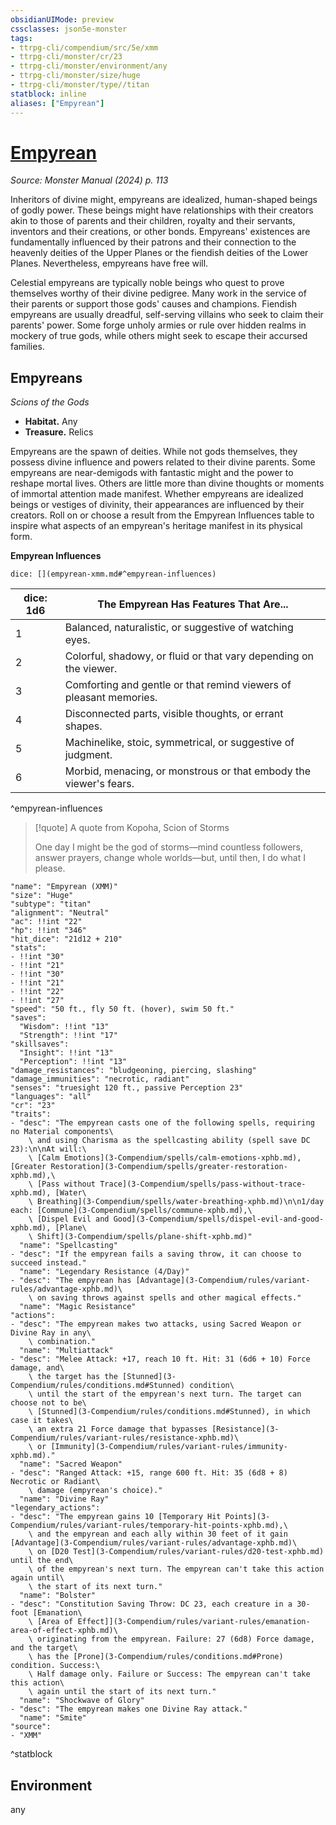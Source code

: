```yaml
---
obsidianUIMode: preview
cssclasses: json5e-monster
tags:
- ttrpg-cli/compendium/src/5e/xmm
- ttrpg-cli/monster/cr/23
- ttrpg-cli/monster/environment/any
- ttrpg-cli/monster/size/huge
- ttrpg-cli/monster/type//titan
statblock: inline
aliases: ["Empyrean"]
---
```

# [Empyrean](3-Compendium\bestiary/empyrean-xmm.md)
*Source: Monster Manual (2024) p. 113*  

Inheritors of divine might, empyreans are idealized, human-shaped beings of godly power. These beings might have relationships with their creators akin to those of parents and their children, royalty and their servants, inventors and their creations, or other bonds. Empyreans' existences are fundamentally influenced by their patrons and their connection to the heavenly deities of the Upper Planes or the fiendish deities of the Lower Planes. Nevertheless, empyreans have free will.

Celestial empyreans are typically noble beings who quest to prove themselves worthy of their divine pedigree. Many work in the service of their parents or support those gods' causes and champions. Fiendish empyreans are usually dreadful, self-serving villains who seek to claim their parents' power. Some forge unholy armies or rule over hidden realms in mockery of true gods, while others might seek to escape their accursed families.

## Empyreans

*Scions of the Gods*

- **Habitat.** Any  
- **Treasure.** Relics  

Empyreans are the spawn of deities. While not gods themselves, they possess divine influence and powers related to their divine parents. Some empyreans are near-demigods with fantastic might and the power to reshape mortal lives. Others are little more than divine thoughts or moments of immortal attention made manifest. Whether empyreans are idealized beings or vestiges of divinity, their appearances are influenced by their creators. Roll on or choose a result from the Empyrean Influences table to inspire what aspects of an empyrean's heritage manifest in its physical form.

**Empyrean Influences**

`dice: [](empyrean-xmm.md#^empyrean-influences)`

| dice: 1d6 | The Empyrean Has Features That Are... |
|-----------|---------------------------------------|
| 1 | Balanced, naturalistic, or suggestive of watching eyes. |
| 2 | Colorful, shadowy, or fluid or that vary depending on the viewer. |
| 3 | Comforting and gentle or that remind viewers of pleasant memories. |
| 4 | Disconnected parts, visible thoughts, or errant shapes. |
| 5 | Machinelike, stoic, symmetrical, or suggestive of judgment. |
| 6 | Morbid, menacing, or monstrous or that embody the viewer's fears. |
^empyrean-influences

> [!quote] A quote from Kopoha, Scion of Storms  
> 
> One day I might be the god of storms—mind countless followers, answer prayers, change whole worlds—but, until then, I do what I please.


```statblock
"name": "Empyrean (XMM)"
"size": "Huge"
"subtype": "titan"
"alignment": "Neutral"
"ac": !!int "22"
"hp": !!int "346"
"hit_dice": "21d12 + 210"
"stats":
- !!int "30"
- !!int "21"
- !!int "30"
- !!int "21"
- !!int "22"
- !!int "27"
"speed": "50 ft., fly 50 ft. (hover), swim 50 ft."
"saves":
  "Wisdom": !!int "13"
  "Strength": !!int "17"
"skillsaves":
  "Insight": !!int "13"
  "Perception": !!int "13"
"damage_resistances": "bludgeoning, piercing, slashing"
"damage_immunities": "necrotic, radiant"
"senses": "truesight 120 ft., passive Perception 23"
"languages": "all"
"cr": "23"
"traits":
- "desc": "The empyrean casts one of the following spells, requiring no Material components\
    \ and using Charisma as the spellcasting ability (spell save DC 23):\n\nAt will:\
    \ [Calm Emotions](3-Compendium/spells/calm-emotions-xphb.md), [Greater Restoration](3-Compendium/spells/greater-restoration-xphb.md),\
    \ [Pass without Trace](3-Compendium/spells/pass-without-trace-xphb.md), [Water\
    \ Breathing](3-Compendium/spells/water-breathing-xphb.md)\n\n1/day each: [Commune](3-Compendium/spells/commune-xphb.md),\
    \ [Dispel Evil and Good](3-Compendium/spells/dispel-evil-and-good-xphb.md), [Plane\
    \ Shift](3-Compendium/spells/plane-shift-xphb.md)"
  "name": "Spellcasting"
- "desc": "If the empyrean fails a saving throw, it can choose to succeed instead."
  "name": "Legendary Resistance (4/Day)"
- "desc": "The empyrean has [Advantage](3-Compendium/rules/variant-rules/advantage-xphb.md)\
    \ on saving throws against spells and other magical effects."
  "name": "Magic Resistance"
"actions":
- "desc": "The empyrean makes two attacks, using Sacred Weapon or Divine Ray in any\
    \ combination."
  "name": "Multiattack"
- "desc": "Melee Attack: +17, reach 10 ft. Hit: 31 (6d6 + 10) Force damage, and\
    \ the target has the [Stunned](3-Compendium/rules/conditions.md#Stunned) condition\
    \ until the start of the empyrean's next turn. The target can choose not to be\
    \ [Stunned](3-Compendium/rules/conditions.md#Stunned), in which case it takes\
    \ an extra 21 Force damage that bypasses [Resistance](3-Compendium/rules/variant-rules/resistance-xphb.md)\
    \ or [Immunity](3-Compendium/rules/variant-rules/immunity-xphb.md)."
  "name": "Sacred Weapon"
- "desc": "Ranged Attack: +15, range 600 ft. Hit: 35 (6d8 + 8) Necrotic or Radiant\
    \ damage (empyrean's choice)."
  "name": "Divine Ray"
"legendary_actions":
- "desc": "The empyrean gains 10 [Temporary Hit Points](3-Compendium/rules/variant-rules/temporary-hit-points-xphb.md),\
    \ and the empyrean and each ally within 30 feet of it gain [Advantage](3-Compendium/rules/variant-rules/advantage-xphb.md)\
    \ on [D20 Test](3-Compendium/rules/variant-rules/d20-test-xphb.md) until the end\
    \ of the empyrean's next turn. The empyrean can't take this action again until\
    \ the start of its next turn."
  "name": "Bolster"
- "desc": "Constitution Saving Throw: DC 23, each creature in a 30-foot [Emanation\
    \ [Area of Effect]](3-Compendium/rules/variant-rules/emanation-area-of-effect-xphb.md)\
    \ originating from the empyrean. Failure: 27 (6d8) Force damage, and the target\
    \ has the [Prone](3-Compendium/rules/conditions.md#Prone) condition. Success:\
    \ Half damage only. Failure or Success: The empyrean can't take this action\
    \ again until the start of its next turn."
  "name": "Shockwave of Glory"
- "desc": "The empyrean makes one Divine Ray attack."
  "name": "Smite"
"source":
- "XMM"
```
^statblock

## Environment

any